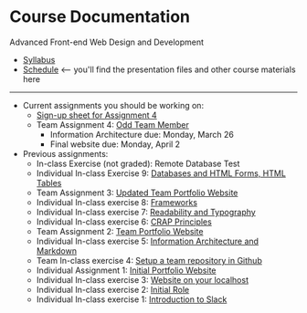 # Course Documentation
Advanced Front-end Web Design and Development

- [Syllabus](syllabus.md)
- [Schedule](schedule.md) <-- you'll find the presentation files and other course materials here

<hr>

- Current assignments you should be working on:
  - [Sign-up sheet for Assignment 4](https://docs.google.com/spreadsheets/d/1o8xkrskHeRmJHOH0WlPXtnX0IMNhP_ximH3XH1RNxGQ/edit#gid=0)
  - Team Assignment 4: [Odd Team Member](assignment04-odd-team-member/instructions.md)
    - Information Architecture due: Monday, March 26
    - Final website due: Monday, April 2
- Previous assignments:
  - In-class Exercise (not graded): Remote Database Test
  - Individual In-class Exercise 9: [Databases and HTML Forms, HTML Tables](inclass09-databases-html-forms-tables/instructions.md)
  - Team Assignment 3: [Updated Team Portfolio Website](assignment03-updated-team-portfolio/instructions.md) 
  - Individual In-class exercise 8: [Frameworks](inclass08-frameworks/instructions.md)  
  - Individual In-class exercise 7: [Readability and Typography](inclass07-readability-typography/instructions.md) 
  - Individual In-class exercise 6: [CRAP Principles](inclass06-crap-principles/instructions.md) 
  - Team Assignment 2: [Team Portfolio Website](assignment02-team-portfolio/instructions.md) 
  - Individual In-class exercise 5: [Information Architecture and Markdown](inclass05-ia-and-markdown/instructions.md)
  - Team In-class exercise 4: [Setup a team repository in Github](inclass04-team-repository/instructions.md) 
  - Individual Assignment 1: [Initial Portfolio Website](assignment01-portfolio/instructions.md)
  - Individual In-class exercise 3: [Website on your localhost](inclass03-localhost/instructions.md)
  - Individual In-class exercise 2: [Initial Role](inclass02-initial-role/instructions.md)
  - Individual In-class exercise 1: [Introduction to Slack](inclass01-introduction-to-slack/instructions.md)


